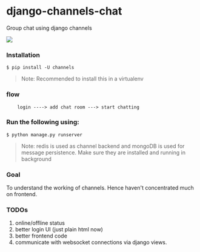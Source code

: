 django-channels-chat
===

Group chat using django channels

![](chat-app.gif)


### Installation
```
$ pip install -U channels
```

>Note: Recommended to install this in a virtualenv


### flow
```
    login ----> add chat room ---> start chatting
```


### Run the following using:
```
$ python manage.py runserver
```

>Note: redis is used as channel backend and mongoDB is used for message persistence.
       Make sure they are installed and running in background


### Goal
To understand the working of channels.
Hence haven't concentrated much on frontend.


### TODOs

1. online/offline status
2. better login UI (just plain html now)
3. better frontend code
4. communicate with websocket connections via django views.
